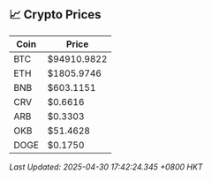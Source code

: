 ## 📈 Crypto Prices

| Coin | Price |
| ---- | ----- |
| BTC | $94910.9822 |
| ETH | $1805.9746 |
| BNB | $603.1151 |
| CRV | $0.6616 |
| ARB | $0.3303 |
| OKB | $51.4628 |
| DOGE | $0.1750 |

_Last Updated: 2025-04-30 17:42:24.345 +0800 HKT_